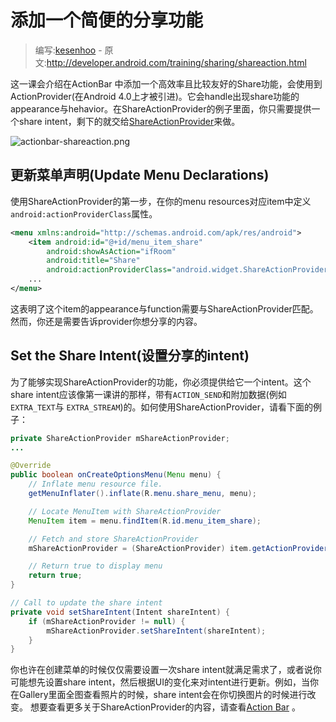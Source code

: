 # 添加一个简便的分享功能

> 编写:[kesenhoo](https://github.com/kesenhoo) - 原文:<http://developer.android.com/training/sharing/shareaction.html>

这一课会介绍在ActionBar 中添加一个高效率且比较友好的Share功能，会使用到ActionProvider(在Android 4.0上才被引进)。它会handle出现share功能的appearance与hehavior。在ShareActionProvider的例子里面，你只需要提供一个share intent，剩下的就交给[ShareActionProvider](https://developer.android.com/reference/android/widget/ShareActionProvider.html)来做。

![actionbar-shareaction.png](actionbar-shareaction.png "Figure 1. The ShareActionProvider in the Gallery app.")

<!-- more -->

## 更新菜单声明(Update Menu Declarations)

使用ShareActionProvider的第一步，在你的menu resources对应item中定义`android:actionProviderClass`属性。

```xml
<menu xmlns:android="http://schemas.android.com/apk/res/android">
    <item android:id="@+id/menu_item_share"
        android:showAsAction="ifRoom"
        android:title="Share"
        android:actionProviderClass="android.widget.ShareActionProvider" />
    ...
</menu>
```

这表明了这个item的appearance与function需要与ShareActionProvider匹配。然而，你还是需要告诉provider你想分享的内容。

## Set the Share Intent(设置分享的intent)

为了能够实现ShareActionProvider的功能，你必须提供给它一个intent。这个share intent应该像第一课讲的那样，带有`ACTION_SEND`和附加数据(例如`EXTRA_TEXT`与 `EXTRA_STREAM`)的。如何使用ShareActionProvider，请看下面的例子：

```java
private ShareActionProvider mShareActionProvider;
...

@Override
public boolean onCreateOptionsMenu(Menu menu) {
    // Inflate menu resource file.
    getMenuInflater().inflate(R.menu.share_menu, menu);

    // Locate MenuItem with ShareActionProvider
    MenuItem item = menu.findItem(R.id.menu_item_share);

    // Fetch and store ShareActionProvider
    mShareActionProvider = (ShareActionProvider) item.getActionProvider();

    // Return true to display menu
    return true;
}

// Call to update the share intent
private void setShareIntent(Intent shareIntent) {
    if (mShareActionProvider != null) {
        mShareActionProvider.setShareIntent(shareIntent);
    }
}
```

你也许在创建菜单的时候仅仅需要设置一次share intent就满足需求了，或者说你可能想先设置share intent，然后根据UI的变化来对intent进行更新。例如，当你在Gallery里面全图查看照片的时候，share intent会在你切换图片的时候进行改变。
想要查看更多关于ShareActionProvider的内容，请查看[Action Bar](https://developer.android.com/guide/topics/ui/actionbar.html#ActionProvider) 。
